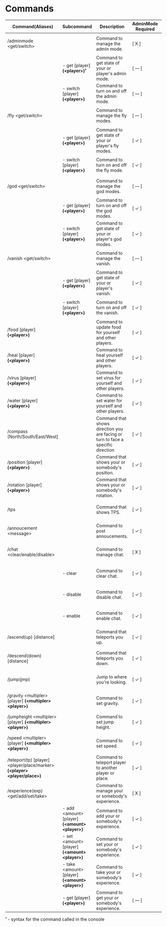 ﻿
# Commands

| Command(Aliases) | Subcommand | Description | AdminMode Required | Command Actor  |
|--|--|--|--|--|
| /adminmode \<get/switch\> |  | Command to manage the admin mode. | [ X ] | <pre><center>![unturned-ico](../../images/unturned.png)  ![console-ico](../../images/console.png)</center></pre> |
|  | - get [player] **(\<player\>)¹** | Command to get state of your or player's admin mode. | [ — ] | <pre><center>![unturned-ico](../../images/unturned.png)  ![console-ico](../../images/console.png)</center></pre> |
|  | - switch [player] **(\<player\>)** | Command to turn on and off the admin mode. | [ — ] | <pre><center>![unturned-ico](../../images/unturned.png)  ![console-ico](../../images/console.png)</center></pre> |
| /fly \<get/switch\> |  | Command to manage the fly modes. | [ — ] | <pre><center>![unturned-ico](../../images/unturned.png)  ![console-ico](../../images/console.png)</center></pre> |
|  | - get [player] **(\<player\>)** | Command to get state of your or player's fly modes. | [ ✓ ] | <pre><center>![unturned-ico](../../images/unturned.png)  ![console-ico](../../images/console.png)</center></pre> |
|  | - switch [player] **(\<player\>)** | Command to turn on and off the fly mode. | [ ✓ ] | <pre><center>![unturned-ico](../../images/unturned.png)  ![console-ico](../../images/console.png)</center></pre> |
| /god \<get/switch\> |  | Command to manage the god modes. | [ — ] | <pre><center>![unturned-ico](../../images/unturned.png)  ![console-ico](../../images/console.png)</center></pre> |
|  | - get [player] **(\<player\>)** | Command to turn on and off the god modes. | [ ✓ ] | <pre><center>![unturned-ico](../../images/unturned.png)  ![console-ico](../../images/console.png)</center></pre> |
|  | - switch [player] **(\<player\>)** | Command to get state of your or player's god modes. | [ ✓ ] | <pre><center>![unturned-ico](../../images/unturned.png)  ![console-ico](../../images/console.png)</center></pre> |
| /vanish \<get/switch\> |  | Command to manage the vanish. | [ — ] | <pre><center>![unturned-ico](../../images/unturned.png)  ![console-ico](../../images/console.png)</center></pre> |
|  | - get [player] **(\<player\>)** | Command to get state of your or player's vanish. | [ ✓ ] | <pre><center>![unturned-ico](../../images/unturned.png)  ![console-ico](../../images/console.png)</center></pre> |
|  | - switch [player] **(\<player\>)** | Command to turn on and off the vanish. | [ ✓ ] | <pre><center>![unturned-ico](../../images/unturned.png)  ![console-ico](../../images/console.png)</center></pre> |
| /food [player] **(\<player\>)** |  | Command to update food for yourself and other players. | [ ✓ ] | <pre><center>![unturned-ico](../../images/unturned.png)  ![console-ico](../../images/console.png)</center></pre> |
| /heal [player] **(\<player\>)** |  | Command to heal yourself and other players. | [ ✓ ] | <pre><center>![unturned-ico](../../images/unturned.png)  ![console-ico](../../images/console.png)</center></pre> |
| /virus [player] **(\<player\>)** |  | Command to set virus for yourself and other players. | [ ✓ ] | <pre><center>![unturned-ico](../../images/unturned.png)  ![console-ico](../../images/console.png)</center></pre> |
| /water [player] **(\<player\>)** |  | Command to set water for yourself and other players. | [ ✓ ] | <pre><center>![unturned-ico](../../images/unturned.png)  ![console-ico](../../images/console.png)</center></pre> |
| /compass [North/South/East/West] |  | Command that shows direction you are facing or turn to face a specific direction | [ ✓ ] | <pre><center>![unturned-ico](../../images/unturned.png)</center></pre> |
| /position [player] **(\<player\>)** |  | Command that shows your or somebody's position. | [ ✓ ] | <pre><center>![unturned-ico](../../images/unturned.png)  ![console-ico](../../images/console.png)</center></pre> |
| /rotation [player] **(\<player\>)** |  | Command that shows your or somebody's rotation. | [ ✓ ] | <pre><center>![unturned-ico](../../images/unturned.png)  ![console-ico](../../images/console.png)</center></pre> |
| /tps |  | Command that shows TPS. | [ ✓ ] | <pre><center>![unturned-ico](../../images/unturned.png)  ![console-ico](../../images/console.png)</center></pre> |
| /annoucement \<message\> |  | Command to post annoucements. | [ ✓ ] | <pre><center>![unturned-ico](../../images/unturned.png)  ![console-ico](../../images/console.png)</center></pre> |
| /chat \<clear/enable/disable\> |  | Command to manage chat. | [ X ] | <pre><center>![unturned-ico](../../images/unturned.png)  ![console-ico](../../images/console.png)</center></pre> |
|  | - clear | Command to clear chat. | [ ✓ ] | <pre><center>![unturned-ico](../../images/unturned.png)  ![console-ico](../../images/console.png)</center></pre> |
|  | - disable | Command to disable chat. | [ ✓ ] | <pre><center>![unturned-ico](../../images/unturned.png)  ![console-ico](../../images/console.png)</center></pre> |
|  | - enable | Command to enable chat. | [ ✓ ] | <pre><center>![unturned-ico](../../images/unturned.png)  ![console-ico](../../images/console.png)</center></pre> |
| /ascend(up) [distance] |  | Command that teleports you up. | [ ✓ ] | <pre><center>![unturned-ico](../../images/unturned.png)</center></pre> |
| /descend(down) [distance] |  | Command that teleports you down. | [ ✓ ] | <pre><center>![unturned-ico](../../images/unturned.png)</center></pre> |
| /jump(jmp) |  | Jump to where you're looking. | [ ✓ ] | <pre><center>![unturned-ico](../../images/unturned.png)</center></pre> |
| /gravity \<multipler\> [player] **(\<multipler\> \<player\>)** |  | Command to set gravity. | [ ✓ ] | <pre><center>![unturned-ico](../../images/unturned.png)  ![console-ico](../../images/console.png)</center></pre> |
| /jumpheight \<multipler\> [player] **(\<multipler\> \<player\>)** |  | Command to set jump height. | [ ✓ ] | <pre><center>![unturned-ico](../../images/unturned.png)  ![console-ico](../../images/console.png)</center></pre> |
| /speed \<multipler\> [player] **(\<multipler\> \<player\>)** |  | Command to set speed. | [ ✓ ] | <pre><center>![unturned-ico](../../images/unturned.png)  ![console-ico](../../images/console.png)</center></pre> |
| /teleport(tp) [player] \<player/place/marker\> **(\<player\> \<player/place\>)** |  | Command to teleport player to another player or place. | [ ✓ ] | <pre><center>![unturned-ico](../../images/unturned.png)  ![console-ico](../../images/console.png)</center></pre> |
| /experience(exp) \<get/add/set/take\> |  | Command to manage your or somebody's experience. | [ X ] | <pre><center>![unturned-ico](../../images/unturned.png)  ![console-ico](../../images/console.png)</center></pre> |
|  | - add \<amount\> [player] **(\<amount\> \<player\>)** | Command to add your or somebody's experience. | [ ✓ ] | <pre><center>![unturned-ico](../../images/unturned.png)  ![console-ico](../../images/console.png)</center></pre> |
|  | - set \<amount\> [player] **(\<amount\> \<player\>)** | Command to set your or somebody's experience. | [ ✓ ] | <pre><center>![unturned-ico](../../images/unturned.png)  ![console-ico](../../images/console.png)</center></pre> |
|  | - take \<amount\> [player] **(\<amount\> \<player\>)** | Command to take your or somebody's experience. | [ ✓ ] | <pre><center>![unturned-ico](../../images/unturned.png)  ![console-ico](../../images/console.png)</center></pre> |
|  | - get [player] **(\<player\>)** | Command to get your or somebody's experience. | [ — ] | <pre><center>![unturned-ico](../../images/unturned.png)  ![console-ico](../../images/console.png)</center></pre> |

¹ - syntax for the command called in the console
